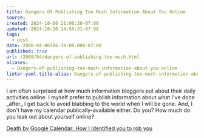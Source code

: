 ```yaml
---
title: Dangers Of Publishing Too Much Information About You Online
source: 
created: 2024-10-06 21:06:26-07:00
updated: 2024-10-10 14:56:31-07:00
tags:
  - post
date: 2008-04-06T06:10:00.000-07:00
published: true
url: /2008/04/dangers-of-publishing-too-much.html
aliases:
  - Dangers-of-publishing-too-much-information-about-you-online
linter-yaml-title-alias: Dangers-of-publishing-too-much-information-about-you-online
---
```



I am often surprised at how much information bloggers put about their daily activities online. I myself prefer to publish information about what I've done \_after\_ I get back to avoid blabbing to the world when I will be gone. And, I don't have my calendar publically-available either. Do you? How much do you leak out about yourself online?  
  
[Death by Google Calendar: How I Identified you to rob you](http://www.dumblittleman.com/2006/09/how-to-get-robbed-killed-or-stalked-by.html)